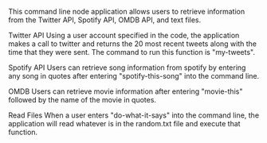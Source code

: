 This command line node application allows users to retrieve information from the Twitter API, Spotify API, OMDB API, and text files.

Twitter API
Using a user account specified in the code, the application makes a  call to twitter and returns the 20 most recent tweets along with the time that they were sent. The command to run this function is "my-tweets".

Spotify API
Users can retrieve song information from spotify by entering any song in quotes after entering "spotify-this-song" into the command line.

OMDB
Users can retrieve movie information after entering "movie-this" followed by the name of the movie in quotes.

Read Files
When a user enters "do-what-it-says" into the command line, the application will read whatever is in the random.txt file and execute that function.     